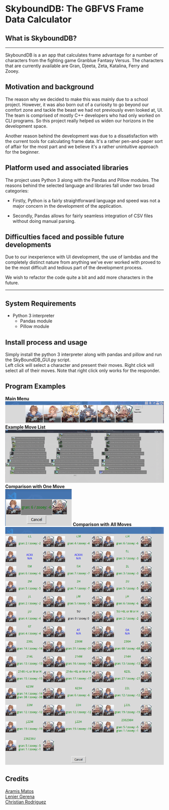 # SkyboundDB: The GBFVS Frame Data Calculator

## What is **SkyboundDB**?
___
SkyboundDB is a an app that calculates frame advantage for a number of characters from the fighting game Granblue Fantasy Versus. The characters that are currently available are Gran, Djeeta, Zeta, Katalina, Ferry and Zooey.  

## Motivation and background
The reason why we decided to make this was mainly due to a school project. However, it was also born out of a curiosity to go beyond our comfort zone and tackle the beast we had not previously even looked at, UI. The team is comprised of mostly C++ developers who had only worked on CLI programs. So this project really helped us widen our horizons in the development space.  
  
Another reason behind the development was due to a dissatisfaction with the current tools for calculating frame data. It's a rather pen-and-paper sort of affair for the most part and we believe it's a rather unintuitive approach for the beginner.

## Platform used and associated libraries

The project uses Python 3 along with the Pandas and Pillow modules. The reasons behind the selected language and libraries fall under two broad categories:
- Firstly, Python is a fairly straightforward language and speed was not a major concern in the development of the application.  

- Secondly, Pandas allows for fairly seamless integration of CSV files without doing manual parsing.

## Difficulties faced and possible future developments
Due to our inexperience with UI development, the use of lambdas and the completely distinct nature from anything we've ever worked with proved to be the most difficult and tedious part of the development process.

We wish to refactor the code quite a bit and add more characters in the future.

___
## System Requirements
- Python 3 interpreter
    - Pandas module
    - Pillow module

## Install process and usage
Simply install the python 3 interpreter along with pandas and pillow and run the SkyBoundDB_GUI.py script.  
Left click will select a character and present their moves. Right click will select all of their moves. Note that right click only works for the responder.

## Program Examples

**Main Menu**  
![Main Menu](https://github.com/aramis-matos/COMP4009-Proyect/blob/main/example%20pictures/main_menu.png "Main Menu")  
**Example Move List**  
![Example Move List](https://github.com/aramis-matos/COMP4009-Proyect/blob/main/example%20pictures/gran_move_list.png "Gran Move List")  
**Comparison with One Move**  
![Comparison with One Move](https://github.com/aramis-matos/COMP4009-Proyect/blob/main/example%20pictures/comparison_with_one_move.png "Comparison one move") 
**Comparison with All Moves**  
![Comparison with All Moves](https://github.com/aramis-matos/COMP4009-Proyect/blob/main/example%20pictures/comparison_with_all.png "Comparison with all moves")

## Credits

[Aramis Matos](https://github.com/aramis-matos "Aramis Github")  
[Lenier Gerena](https://github.com/Suaniel "Lenier Github")  
[Christian Rodriguez](https://github.com/aramis-matos/COMP4009-Proyect/blob/main/example%20pictures/C90CEADE-8E44-46C8-8CF5-2893B516067A.png "Christian Github")



